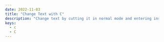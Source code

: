 ```yaml
---
date: 2022-11-03
title: "Change Text with C"
description: "Change text by cutting it in normal mode and entering insert mode."
keys:
  - c
  - C
---
```

